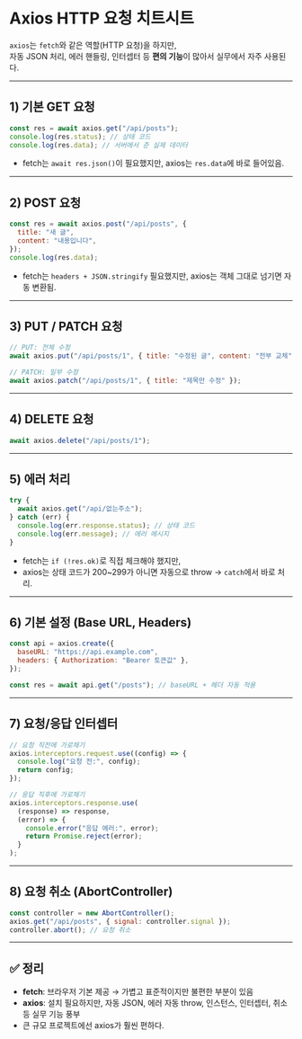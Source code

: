 # Axios HTTP 요청 치트시트

`axios`는 `fetch`와 같은 역할(HTTP 요청)을 하지만,  
자동 JSON 처리, 에러 핸들링, 인터셉터 등 **편의 기능**이 많아서 실무에서 자주 사용된다.

---

## 1) 기본 GET 요청

```js
const res = await axios.get("/api/posts");
console.log(res.status); // 상태 코드
console.log(res.data); // 서버에서 준 실제 데이터
```

- fetch는 `await res.json()`이 필요했지만, axios는 `res.data`에 바로 들어있음.

---

## 2) POST 요청

```js
const res = await axios.post("/api/posts", {
  title: "새 글",
  content: "내용입니다",
});
console.log(res.data);
```

- fetch는 `headers + JSON.stringify` 필요했지만, axios는 객체 그대로 넘기면 자동 변환됨.

---

## 3) PUT / PATCH 요청

```js
// PUT: 전체 수정
await axios.put("/api/posts/1", { title: "수정된 글", content: "전부 교체" });

// PATCH: 일부 수정
await axios.patch("/api/posts/1", { title: "제목만 수정" });
```

---

## 4) DELETE 요청

```js
await axios.delete("/api/posts/1");
```

---

## 5) 에러 처리

```js
try {
  await axios.get("/api/없는주소");
} catch (err) {
  console.log(err.response.status); // 상태 코드
  console.log(err.message); // 에러 메시지
}
```

- fetch는 `if (!res.ok)`로 직접 체크해야 했지만,
- axios는 상태 코드가 200~299가 아니면 자동으로 throw → `catch`에서 바로 처리.

---

## 6) 기본 설정 (Base URL, Headers)

```js
const api = axios.create({
  baseURL: "https://api.example.com",
  headers: { Authorization: "Bearer 토큰값" },
});

const res = await api.get("/posts"); // baseURL + 헤더 자동 적용
```

---

## 7) 요청/응답 인터셉터

```js
// 요청 직전에 가로채기
axios.interceptors.request.use((config) => {
  console.log("요청 전:", config);
  return config;
});

// 응답 직후에 가로채기
axios.interceptors.response.use(
  (response) => response,
  (error) => {
    console.error("응답 에러:", error);
    return Promise.reject(error);
  }
);
```

---

## 8) 요청 취소 (AbortController)

```js
const controller = new AbortController();
axios.get("/api/posts", { signal: controller.signal });
controller.abort(); // 요청 취소
```

---

## ✅ 정리

- **fetch**: 브라우저 기본 제공 → 가볍고 표준적이지만 불편한 부분이 있음
- **axios**: 설치 필요하지만, 자동 JSON, 에러 자동 throw, 인스턴스, 인터셉터, 취소 등 실무 기능 풍부
- 큰 규모 프로젝트에선 axios가 훨씬 편하다.
